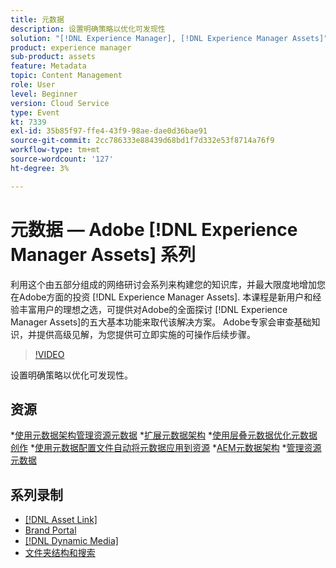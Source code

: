 ```yaml
---
title: 元数据
description: 设置明确策略以优化可发现性
solution: "[!DNL Experience Manager], [!DNL Experience Manager Assets]"
product: experience manager
sub-product: assets
feature: Metadata
topic: Content Management
role: User
level: Beginner
version: Cloud Service
type: Event
kt: 7339
exl-id: 35b85f97-ffe4-43f9-98ae-dae0d36bae91
source-git-commit: 2cc786333e88439d68bd1f7d332e53f8714a76f9
workflow-type: tm+mt
source-wordcount: '127'
ht-degree: 3%

---
```


# 元数据 — Adobe [!DNL Experience Manager Assets] 系列

利用这个由五部分组成的网络研讨会系列来构建您的知识库，并最大限度地增加您在Adobe方面的投资 [!DNL Experience Manager Assets]. 本课程是新用户和经验丰富用户的理想之选，可提供对Adobe的全面探讨 [!DNL Experience Manager Assets]的五大基本功能来取代该解决方案。 Adobe专家会审查基础知识，并提供高级见解，为您提供可立即实施的可操作后续步骤。

>[!VIDEO](https://video.tv.adobe.com/v/332134/?quality=12&learn=on&hidetitle=true)

设置明确策略以优化可发现性。

## 资源

*[使用元数据架构管理资源元数据](https://experienceleague.adobe.com/en/docs/experience-manager-learn/assets/authoring/metadata)
*[扩展元数据架构](https://experienceleague.adobe.com/en/docs/experience-manager-learn/assets/configuring/metadata-schemas)
*[使用层叠元数据优化元数据创作](https://experienceleague.adobe.com/en/docs/experience-manager-learn/assets/metadata/cascade-metadata-feature-video-use)
*[使用元数据配置文件自动将元数据应用到资源](https://experienceleague.adobe.com/en/docs/experience-manager-learn/assets/configuring/metadata-profiles)
*[AEM元数据架构](https://experienceleague.adobe.com/en/docs/experience-manager-65/content/assets/administer/metadata-schemas#administer)
*[管理资源元数据](https://experienceleague.adobe.com/en/docs/experience-manager-65/content/assets/using/metadata#RegisteringacustomnamespacewithinAEM)

## 系列录制

* [[!DNL Asset Link]](asset-link.md)
* [Brand Portal](brand-portal.md)
* [[!DNL Dynamic Media]](dynamic-media.md)
* [文件夹结构和搜索](folder-structure-search.md)
